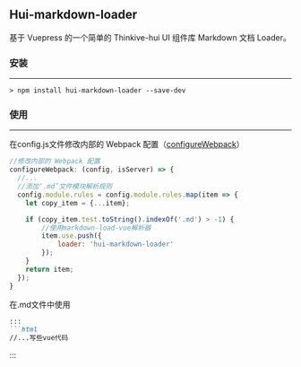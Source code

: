 ## Hui-markdown-loader

基于 Vuepress 的一个简单的 Thinkive-hui UI 组件库 Markdown 文档 Loader。

### 安装
---

```
> npm install hui-markdown-loader --save-dev
```

### 使用
---

在config.js文件修改内部的 Webpack 配置（[configureWebpack](https://vuepress.vuejs.org/zh/config/#configurewebpack)）


```js
//修改内部的 Webpack 配置
configureWebpack: (config, isServer) => {
  //...
  //添加‘.md’文件模块解析规则
  config.module.rules = config.module.rules.map(item => {
    let copy_item = {...item};

    if (copy_item.test.toString().indexOf('.md') > -1) {
        //使用markdown-load-vue解析器
        item.use.push({
            loader: 'hui-markdown-loader'
        });
    }           
    return item;
  });
}
```

在.md文件中使用

```md
:::
```html
//...写些vue代码

```
:::
```


